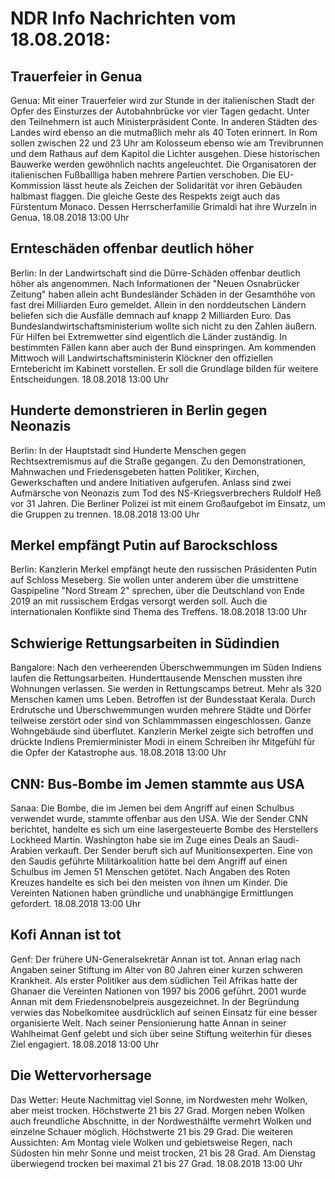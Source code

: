 # NDR Info Nachrichten vom 18.08.2018:


## Trauerfeier in Genua
Genua: Mit einer Trauerfeier wird zur Stunde in der italienischen Stadt der Opfer des Einsturzes der Autobahnbrücke vor vier Tagen gedacht. Unter den Teilnehmern ist auch Ministerpräsident Conte. In anderen Städten des Landes wird ebenso an die mutmaßlich mehr als 40 Toten erinnert. In Rom sollen zwischen 22 und 23 Uhr am Kolosseum ebenso wie am Trevibrunnen und dem Rathaus auf dem Kapitol die Lichter ausgehen. Diese historischen Bauwerke werden gewöhnlich nachts angeleuchtet. Die Organisatoren der italienischen Fußballliga haben mehrere Partien verschoben. Die EU-Kommission lässt heute als Zeichen der Solidarität vor ihren Gebäuden halbmast flaggen. Die gleiche Geste des Respekts zeigt auch das Fürstentum Monaco. Dessen Herrscherfamilie Grimaldi hat ihre Wurzeln in Genua. 18.08.2018 13:00 Uhr 

## Ernteschäden offenbar deutlich höher
Berlin: In der Landwirtschaft sind die Dürre-Schäden offenbar deutlich höher als angenommen. Nach Informationen der "Neuen Osnabrücker Zeitung" haben allein acht Bundesländer Schäden in der Gesamthöhe von fast drei Milliarden Euro gemeldet. Allein in den norddeutschen Ländern beliefen sich die Ausfälle demnach auf knapp 2 Milliarden Euro. Das Bundeslandwirtschaftsministerium wollte sich nicht zu den Zahlen äußern. Für Hilfen bei Extremwetter sind eigentlich die Länder zuständig. In bestimmten Fällen kann aber auch der Bund einspringen. Am kommenden Mittwoch will Landwirtschaftsministerin Klöckner den offiziellen Erntebericht im Kabinett vorstellen. Er soll die Grundlage bilden für weitere Entscheidungen. 18.08.2018 13:00 Uhr 

## Hunderte demonstrieren in Berlin gegen Neonazis
Berlin: In der Hauptstadt sind Hunderte Menschen gegen Rechtsextremismus auf die Straße gegangen. Zu den Demonstrationen, Mahnwachen und Friedensgebeten hatten Politiker, Kirchen, Gewerkschaften und andere Initiativen aufgerufen. Anlass sind zwei Aufmärsche von Neonazis zum Tod des NS-Kriegsverbrechers Ruldolf Heß vor 31 Jahren. Die Berliner Polizei ist mit einem Großaufgebot im Einsatz, um die Gruppen zu trennen. 18.08.2018 13:00 Uhr 

## Merkel empfängt Putin auf Barockschloss
Berlin: Kanzlerin Merkel empfängt heute den russischen Präsidenten Putin auf Schloss Meseberg. Sie wollen unter anderem über die umstrittene Gaspipeline "Nord Stream 2" sprechen, über die Deutschland von Ende 2019 an mit russischem Erdgas versorgt werden soll. Auch die internationalen Konflikte sind Thema des Treffens. 18.08.2018 13:00 Uhr 

## Schwierige Rettungsarbeiten in Südindien
Bangalore: Nach den verheerenden Überschwemmungen im Süden Indiens laufen die Rettungsarbeiten. Hunderttausende Menschen mussten ihre Wohnungen verlassen. Sie werden in Rettungscamps betreut. Mehr als 320 Menschen kamen ums Leben. Betroffen ist der Bundesstaat Kerala. Durch Erdrutsche und Überschwemmungen wurden mehrere Städte und Dörfer teilweise zerstört oder sind von Schlammmassen eingeschlossen. Ganze Wohngebäude sind überflutet. Kanzlerin Merkel zeigte sich betroffen und drückte Indiens Premierminister Modi in einem Schreiben ihr Mitgefühl für die Opfer der Katastrophe aus. 18.08.2018 13:00 Uhr 

## CNN: Bus-Bombe im Jemen stammte aus USA
Sanaa:	Die Bombe, die im Jemen bei dem Angriff auf einen Schulbus verwendet wurde, stammte offenbar aus den USA. Wie der Sender CNN berichtet, handelte es sich um eine lasergesteuerte Bombe des Herstellers Lockheed Martin. Washington habe sie im Zuge eines Deals an Saudi-Arabien verkauft. Der Sender beruft sich auf Munitionsexperten. Eine von den Saudis geführte Militärkoalition hatte bei dem Angriff auf einen Schulbus im Jemen 51 Menschen getötet. Nach Angaben des Roten Kreuzes handelte es sich bei den meisten von ihnen um Kinder. Die Vereinten Nationen haben gründliche und unabhängige Ermittlungen gefordert. 18.08.2018 13:00 Uhr 

## Kofi Annan ist tot
Genf: Der frühere UN-Generalsekretär Annan ist tot. Annan erlag nach Angaben seiner Stiftung im Alter von 80 Jahren einer kurzen schweren Krankheit. Als erster Politiker aus dem südlichen Teil Afrikas hatte der Ghanaer die Vereinten Nationen von 1997 bis 2006 geführt. 2001 wurde Annan mit dem Friedensnobelpreis ausgezeichnet. In der Begründung verwies das Nobelkomitee ausdrücklich auf seinen Einsatz für eine besser organisierte Welt. Nach seiner Pensionierung hatte Annan in seiner Wahlheimat Genf gelebt und sich über seine Stiftung weiterhin für dieses Ziel engagiert. 18.08.2018 13:00 Uhr 

## Die Wettervorhersage
Das Wetter: Heute Nachmittag viel Sonne, im Nordwesten mehr Wolken, aber meist trocken. Höchstwerte 21 bis 27 Grad. Morgen neben Wolken auch freundliche Abschnitte, in der Nordwesthälfte vermehrt Wolken und einzelne Schauer möglich. Höchstwerte 21 bis 29 Grad. Die weiteren Aussichten: Am Montag viele Wolken und gebietsweise Regen, nach Südosten hin mehr Sonne und meist trocken, 21 bis 28 Grad. Am Dienstag überwiegend trocken bei maximal 21 bis 27 Grad. 18.08.2018 13:00 Uhr 
